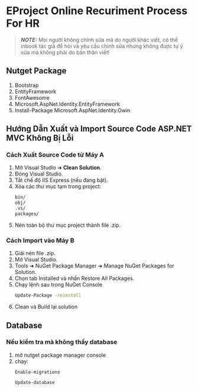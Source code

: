 # EProject Online Recuriment Process For HR
> **_NOTE:_** Mọi người không chỉnh sửa mã do người khác viết, có thể inbook tác giả để hỏi và yêu cầu chỉnh sửa nhưng không được tự ý sửa mã không phải do bản thân viết!

## Nutget Package
1. Bootstrap
2. EntityFramework
3. FontAwesome
4. Microsoft.AspNet.Identity.EntityFramework
5. Install-Package Microsoft.AspNet.Identity.Owin

## Hướng Dẫn Xuất và Import Source Code ASP.NET MVC Không Bị Lỗi
### Cách Xuất Source Code từ Máy A
1. Mở Visual Studio ➜ **Clean Solution**.
2. Đóng Visual Studio.
3. Tắt chế độ IIS Express (nếu đang bật).
4. Xóa các thư mục tạm trong project:
   ```bash
   bin/
   obj/
   .vs/
   packages/
   ```
5. Nén toàn bộ thư mục project thành file .zip.

### Cách Import vào Máy B
1. Giải nén file .zip.
2. Mở Visual Studio.
3. Tools ➜ NuGet Package Manager ➜ Manage NuGet Packages for Solution.
4. Chọn tab Installed và nhấn Restore All Packages.
5. Chạy lệnh sau trong NuGet Console
   ```bash
   Update-Package -reinstall
   ```
6. Clean và Build lại solution

## Database
### Nếu kiểm tra mà không thấy database
  1. mở nutget package manager console
  2. chạy:
     ```
     Enable-migrations
     ```
     ```
     Update-database
     ```
